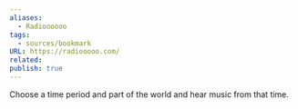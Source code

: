 ```yaml
---
aliases:
  - Radioooooo
tags:
  - sources/bookmark
URL: https://radiooooo.com/
related: 
publish: true
---
```


Choose a time period and part of the world and hear music from that time.